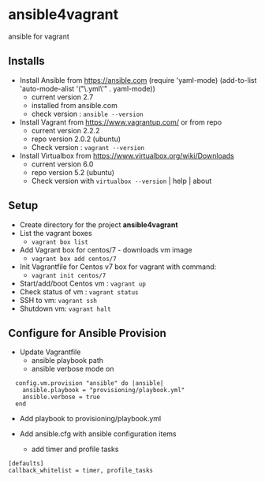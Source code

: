 # ansible4vagrant

ansible for vagrant

## Installs

* Install Ansible from https://ansible.com    (require 'yaml-mode)
   (add-to-list 'auto-mode-alist '("\\.yml\\'" . yaml-mode))
  - current version 2.7
  - installed from ansible.com
  - check version : `ansible --version`
* Install Vagrant from https://www.vagrantup.com/ or from repo 
  - current version 2.2.2
  - repo version 2.0.2 (ubuntu)
  - Check version : `vagrant --version`
* Install Virtualbox from https://www.virtualbox.org/wiki/Downloads 
  - current version 6.0
  - repo version 5.2 (ubuntu)
  - Check version with `virtualbox --version` | help | about

## Setup

* Create directory for the project **ansible4vagrant**
* List the vagrant boxes
  - `vagrant box list`
* Add Vagrant box for centos/7 - downloads vm image
  - `vagrant box add centos/7`
* Init Vagrantfile for Centos v7 box for vagrant with command: 
  - `vagrant init centos/7`
* Start/add/boot Centos vm : `vagrant up`
* Check status of vm : `vagrant status`
* SSH to vm: `vagrant ssh`
* Shutdown vm: `vagrant halt`

## Configure for Ansible Provision

* Update Vagrantfile 
  - ansible playbook path
  - ansible verbose mode on

```
  config.vm.provision "ansible" do |ansible|
    ansible.playbook = "provisioning/playbook.yml"
	ansible.verbose = true
  end
```

* Add playbook to provisioning/playbook.yml

* Add ansible.cfg with ansible configuration items
  - add timer and profile tasks
```
[defaults]
callback_whitelist = timer, profile_tasks
```



